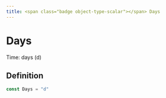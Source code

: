 ```yaml
---
title: <span class="badge object-type-scalar"></span> Days
---
```

# <span class="badge object-type-scalar"></span> Days

Time: days (d)

## Definition

```go
const Days = "d"
```
